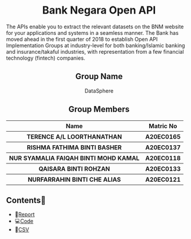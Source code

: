 <div align="center">
  <img src="https://apicms.thestar.com.my/uploads/images/2023/04/07/2014251.JPG" alt = ""/>
</div>

<h1 align="center"> Bank Negara Open API <a href="#" target="_blank" rel="noreferrer">  </a>   <br>
</h1>
The APIs enable you to extract the relevant datasets on the BNM website for your applications and systems in a seamless manner. The Bank has moved ahead in the first quarter of 2018 to establish Open API Implementation Groups at industry-level for both banking/Islamic banking and insurance/takaful industries, with representation from a few financial technology (fintech) companies.
<h2 align="center">
  Group Name
  <br>
</h2>

<p align="center">
  <a>DataSphere</a><br>
</p>

<h2 align="center">
  Group Members
  <br>
</h2>
<p align="center">
<table align="center">
  <tr>
    <th>Name</th>
    <th>Matric No</th>
  </tr>
  <tr>
    <th>TERENCE A/L LOORTHANATHAN   </th>
    <th>A20EC0165</th>
  </tr>
    <tr>
    <th>RISHMA FATHIMA BINTI BASHER </th>
    <th>A20EC0137</th>
  </tr>
    <tr>
    <th>NUR SYAMALIA FAIQAH BINTI MOHD KAMAL</th>
    <th>A20EC0118</th>
  </tr>
    <tr>
    <th>QAISARA BINTI ROHZAN</th>
    <th>A20EC0133</th>
  </tr>
    <tr>
    <th>NURFARRAHIN BINTI CHE ALIAS </th>
    <th>A20EC0121</th>
  </tr>
  </table>
</p>

## Contents📝
- 📑[Report](https://github.com/drshahizan/special-topic-data-engineering/blob/main/assignment/API/submission/DataSphere/Bank%20Negara%20Open%20API%20Documentation.pdf)
- 💻[Code](https://github.com/drshahizan/special-topic-data-engineering/blob/main/assignment/API/submission/DataSphere/DataSphere_ExchangeRate(API).ipynb)
- 📂[CSV](https://github.com/drshahizan/special-topic-data-engineering/blob/main/assignment/API/submission/DataSphere/MYR_Exchange_Rates.csv)
